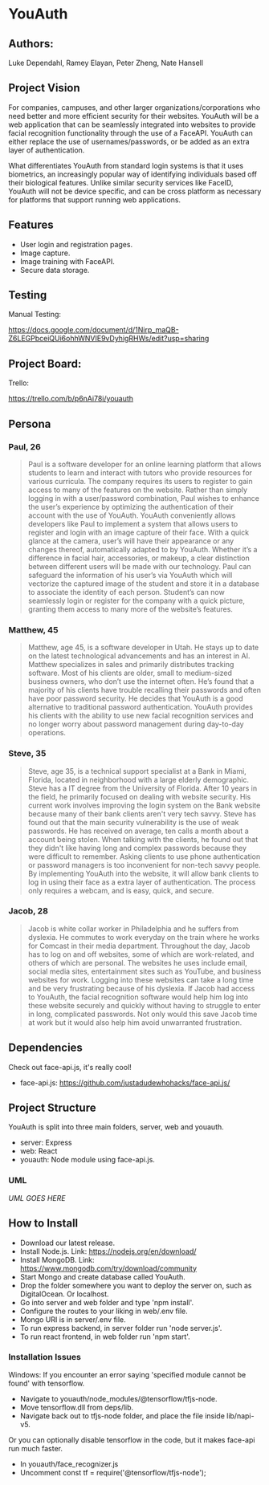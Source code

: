 # YouAuth

## Authors:
Luke Dependahl, Ramey Elayan, Peter Zheng, Nate Hansell

## Project Vision
For companies, campuses, and other larger organizations/corporations who need better and more efficient security for their websites. YouAuth will be a web application that can be seamlessly integrated into websites to provide facial recognition functionality through the use of a FaceAPI. YouAuth can either replace the use of usernames/passwords, or be added as an extra layer of authentication.

What differentiates YouAuth from standard login systems is that it uses biometrics, an increasingly popular way of identifying individuals based off their biological features. Unlike similar security services like FaceID, YouAuth will not be device specific, and can be cross platform as necessary for platforms that support running web applications.

## Features

* User login and registration pages.
* Image capture.
* Image training with FaceAPI.
* Secure data storage.

## Testing
Manual Testing:

https://docs.google.com/document/d/1Nirp_maQB-Z6LEGPbceiQUi6ohhWNVIE9vDyhigRHWs/edit?usp=sharing

## Project Board:
Trello:

https://trello.com/b/p6nAi78i/youauth

## Persona

### Paul, 26
>Paul is a software developer for an online learning platform that allows students to learn and interact with tutors who provide resources for various curricula. The company requires its users to register to gain access to many of the features on the website. Rather than simply logging in with a user/password combination, Paul wishes to enhance the user’s experience by optimizing the authentication of their account with the use of YouAuth. YouAuth conveniently allows developers like Paul to implement a system that allows users to register and login with an image capture of their face. With a quick glance at the camera, user’s will have their appearance or any changes thereof, automatically adapted to by YouAuth. Whether it’s a difference in facial hair, accessories, or makeup, a clear distinction between different users will be made with our technology. Paul can safeguard the information of his user’s via YouAuth which will vectorize the captured image of the student and store it in a database to associate the identity of each person. Student’s can now seamlessly login or register for the company with a quick picture, granting them access to many more of the website’s features.


### Matthew, 45
>Matthew, age 45, is a software developer in Utah. He stays up to date on the latest technological advancements and has an interest in AI. Matthew specializes in sales and primarily distributes tracking software. Most of his clients are older, small to medium-sized business owners, who don’t use the internet often. He’s found that a majority of his clients have trouble recalling their passwords and often have poor password security. He decides that YouAuth is a good alternative to traditional password authentication. YouAuth provides his clients with the ability to use new facial recognition services and no longer worry about password management during day-to-day operations.

### Steve, 35
>Steve, age 35, is a technical support specialist at a Bank in Miami, Florida, located in neighborhood with a large elderly demographic. Steve has a IT degree from the University of Florida. After 10 years in the field, he primarily focused on dealing with website security. His current work involves improving the login system on the Bank website because many of their bank clients aren't very tech savvy. Steve has found out that the main security vulnerability is the use of weak passwords. He has received on average, ten calls a month about a account being stolen. When talking with the clients, he found out that they didn't like having long and complex passwords because they were difficult to remember. Asking clients to use phone authentication or password managers is too inconvenient for non-tech savvy people. By implementing YouAuth into the website, it will allow bank clients to log in using their face as a extra layer of authentication. The process only requires a webcam, and is easy, quick, and secure.

### Jacob, 28
>Jacob is white collar worker in Philadelphia and he suffers from dyslexia. He commutes to work everyday on the train where he works for Comcast in their media department.
Throughout the day, Jacob has to log on and off websites, some of which are work-related, and others of which are personal. 
The websites he uses include email, social media sites, entertainment sites such as YouTube, and business websites for work. 
Logging into these websites can take a long time and be very frustrating because of his dyslexia. 
If Jacob had access to YouAuth, the facial recognition software would help him log into
these website securely and quickly without having to struggle to enter in long, complicated passwords. 
Not only would this save Jacob time at work but it would also help him avoid unwarranted frustration.

## Dependencies
Check out face-api.js, it's really cool!
* face-api.js:
https://github.com/justadudewhohacks/face-api.js/


## Project Structure

YouAuth is split into three main folders, server, web and youauth.
* server: Express
* web: React
* youauth: Node module using face-api.js.

### UML

*UML GOES HERE*

## How to Install

* Download our latest release.
* Install Node.js. Link: https://nodejs.org/en/download/
* Install MongoDB. Link: https://www.mongodb.com/try/download/community
* Start Mongo and create database called YouAuth.
* Drop the folder somewhere you want to deploy the server on, such as DigitalOcean. Or localhost.
* Go into server and web folder and type 'npm install'.
* Configure the routes to your liking in web/.env file.
* Mongo URI is in server/.env file.
* To run express backend, in server folder run 'node server.js'.
* To run react frontend, in web folder run 'npm start'.

### Installation Issues

Windows: If you encounter an error saying 'specified module cannot be found' with tensorflow.
* Navigate to youauth/node_modules/@tensorflow/tfjs-node.
* Move tensorflow.dll from deps/lib.
* Navigate back out to tfjs-node folder, and place the file inside lib/napi-v5.

Or you can optionally disable tensorflow in the code, but it makes face-api run much faster.
* In youauth/face_recognizer.js
* Uncomment const tf = require('@tensorflow/tfjs-node');
